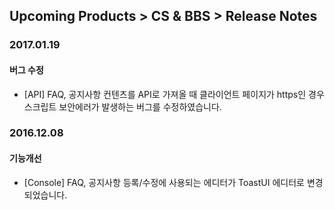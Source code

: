 ## Upcoming Products > CS & BBS > Release Notes

### 2017.01.19

#### 버그 수정
* [API] FAQ, 공지사항 컨텐츠를 API로 가져올 때 클라이언트 페이지가 https인 경우 스크립트 보안에러가 발생하는 버그를 수정하였습니다.

### 2016.12.08

#### 기능개선
* [Console] FAQ, 공지사항 등록/수정에 사용되는 에디터가 ToastUI 에디터로 변경되었습니다.